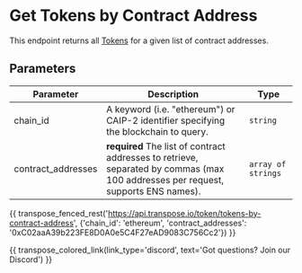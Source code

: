 # Get Tokens by Contract Address

This endpoint returns all [Tokens](../models/token_model.md) for a given list of contract addresses.

## Parameters
| Parameter     | Description                                                                          | Type     | 
|---------------|--------------------------------------------------------------------------------------|----------|
| chain_id      | A keyword (i.e. "ethereum") or CAIP-2 identifier specifying the blockchain to query. | `string` | 
| contract_addresses | **required** The list of contract addresses to retrieve, separated by commas (max 100 addresses per request, supports ENS names).   | `array of strings` | 

{{ transpose_fenced_rest('https://api.transpose.io/token/tokens-by-contract-address', {'chain_id': 'ethereum', 'contract_addresses': '0xC02aaA39b223FE8D0A0e5C4F27eAD9083C756Cc2'}) }}

{{ transpose_colored_link(link_type='discord', text='Got questions?  Join our Discord') }}
